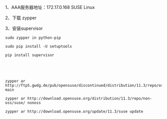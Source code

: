 1、AAA服务器地址：172.17.0.168    SUSE Linux

2、下载   zypper

3、安装supervisor

```
sudo zypper in python-pip

sudo pip install -U setuptools

pip install supervisor





zypper ar http://ftp5.gwdg.de/pub/opensuse/discontinued/distribution/11.3/repo/oss/suse main

zypper ar http://download.opensuse.org/distribution/11.3/repo/non-oss/suse/ nonoss

zypper ar http://download.opensuse.org/update/11.3/suse update


```

